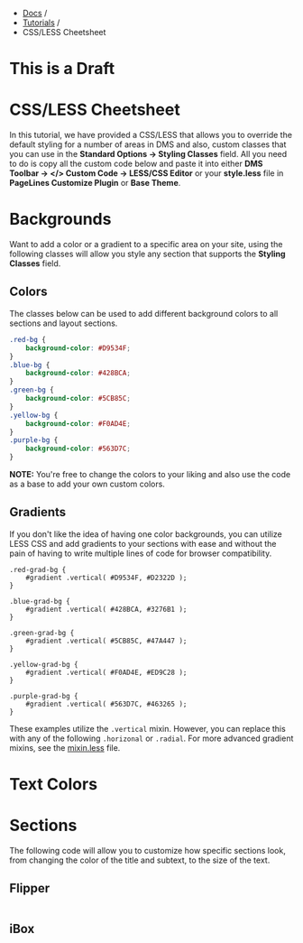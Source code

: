 <div class="row-fluid">
	<div class="span12">
		<ul class="breadcrumb">
  			<li><a href="http://docs.pagelines.com/">Docs</a> <span class="divider">/</span></li>
  			<li><a href="http://docs.pagelines.com/tutorials">Tutorials</a> <span class="divider">/</span></li>
  			<li class="active">CSS/LESS Cheetsheet</li>
		</ul>
	</div>
</div>

<h1>This is a Draft</h1>

# CSS/LESS Cheetsheet #

In this tutorial, we have provided a CSS/LESS that allows you to override the default styling for a number of areas in DMS and also, custom classes that you can use in the **Standard Options &rarr; Styling Classes** field. All you need to do is copy all the custom code below and paste it into either **DMS Toolbar &rarr; </> Custom Code &rarr; LESS/CSS Editor** or your **style.less** file in **PageLines Customize Plugin** or **Base Theme**.

# Backgrounds #

Want to add a color or a gradient to a specific area on your site, using the following classes will allow you style any section that supports the **Styling Classes** field.

## Colors ##

The classes below can be used to add different background colors to all sections and layout sections.

~~~ .css
.red-bg {
	background-color: #D9534F;
}
.blue-bg {
	background-color: #428BCA;
}
.green-bg {
	background-color: #5CB85C;
}
.yellow-bg {
	background-color: #F0AD4E;
}
.purple-bg {
	background-color: #563D7C;
}
~~~

**NOTE:** You're free to change the colors to your liking and also use the code as a base to add your own custom colors.

## Gradients ##

If you don't like the idea of having one color backgrounds, you can utilize LESS CSS and add gradients to your sections with ease and without the pain of having to write multiple lines of code for browser compatibility.

~~~ .less
.red-grad-bg {
	#gradient .vertical( #D9534F, #D2322D );
}

.blue-grad-bg {
	#gradient .vertical( #428BCA, #3276B1 );
}

.green-grad-bg {
	#gradient .vertical( #5CB85C, #47A447 );
}

.yellow-grad-bg {
	#gradient .vertical( #F0AD4E, #ED9C28 );
}

.purple-grad-bg {
	#gradient .vertical( #563D7C, #463265 );
}
~~~

These examples utilize the `.vertical` mixin. However, you can replace this with any of the following `.horizonal` or `.radial`. For more advanced gradient mixins, see the [mixin.less](https://github.com/pagelines/DMS/blob/Dev/less/mixins.less) file.

# Text Colors #



# Sections #

The following code will allow you to customize how specific sections look, from changing the color of the title and subtext, to the size of the text.


## Flipper ##

~~~ .css

~~~

## iBox ##





